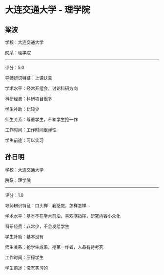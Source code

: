 # 大连交通大学 - 理学院

## 梁波

学校：大连交通大学

院系：理学院

* * *

评分：5.0

导师辨识特征：上课认真

学术水平：经常开组会，讨论科研方向

科研经费：科研项目很多

学生补助：比较少

师生关系：尊重学生，不和学生抢一作

工作时间：工作时间很弹性

学生前途：可以实习

## 孙日明

学校：大连交通大学

院系：理学院

* * *

评分：1.0

导师辨识特征：口头禅：我感觉，怎样怎样…

学术水平：基本不在学术前沿，喜欢瞎指挥，研究内容小众化

科研经费：非常少，不会发给学生

学生补助：基本没有

师生关系：抢学生成果，抢第一作者，人品有待考究

工作时间：压榨学生

学生前途：没有实习的